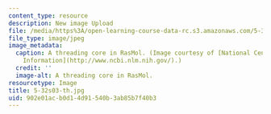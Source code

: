 ```yaml
---
content_type: resource
description: New image Upload
file: /media/https%3A/open-learning-course-data-rc.s3.amazonaws.com/5-32-intermediate-chemical-experimentation-spring-2003/902e01acb0d14d91540b3ab85b7f40b3_5-32s03-th.jpg
file_type: image/jpeg
image_metadata:
  caption: A threading core in RasMol. (Image courtesy of [National Center for Biotechnology
    Information](http://www.ncbi.nlm.nih.gov/).)
  credit: ''
  image-alt: A threading core in RasMol.
resourcetype: Image
title: 5-32s03-th.jpg
uid: 902e01ac-b0d1-4d91-540b-3ab85b7f40b3
---
```

